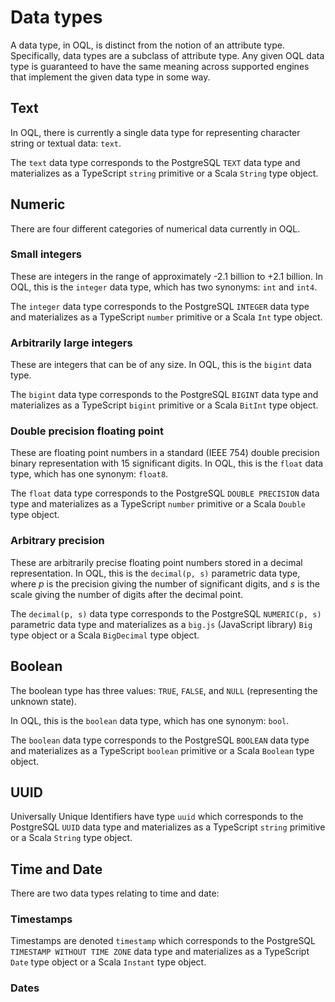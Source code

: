 Data types
==========

A data type, in OQL, is distinct from the notion of an attribute type.  Specifically, data types are a subclass of attribute type.  Any given OQL data type is guaranteed to have the same meaning across supported engines that implement the given data type in some way.

Text
----

In OQL, there is currently a single data type for representing character string or textual data: `text`.

The `text` data type corresponds to the PostgreSQL `TEXT` data type and materializes as a TypeScript `string` primitive or a Scala `String` type object.

Numeric
-------

There are four different categories of numerical data currently in OQL.

### Small integers

These are integers in the range of approximately -2.1 billion to +2.1 billion.  In OQL, this is the `integer` data type, which has two synonyms: `int` and `int4`.

The `integer` data type corresponds to the PostgreSQL `INTEGER` data type and materializes as a TypeScript `number` primitive or a Scala `Int` type object.

### Arbitrarily large integers

These are integers that can be of any size.  In OQL, this is the `bigint` data type.

The `bigint` data type corresponds to the PostgreSQL `BIGINT` data type and materializes as a TypeScript `bigint` primitive or a Scala `BitInt` type object.

### Double precision floating point

These are floating point numbers in a standard (IEEE 754) double precision binary representation with 15 significant digits.  In OQL, this is the `float` data type, which has one synonym: `float8`.

The `float` data type corresponds to the PostgreSQL `DOUBLE PRECISION` data type and materializes as a TypeScript `number` primitive or a Scala `Double` type object.

### Arbitrary precision

These are arbitrarily precise floating point numbers stored in a decimal representation.  In OQL, this is the `decimal(p, s)` parametric data type, where *p* is the precision giving the number of significant digits, and *s* is the scale giving the number of digits after the decimal point.

The `decimal(p, s)` data type corresponds to the PostgreSQL `NUMERIC(p, s)` parametric data type and materializes as a `big.js` (JavaScript library) `Big` type object or a Scala `BigDecimal` type object.

Boolean
-------

The boolean type has three values: `TRUE`, `FALSE`, and `NULL` (representing the unknown state). 

In OQL, this is the `boolean` data type, which has one synonym: `bool`.

The `boolean` data type corresponds to the PostgreSQL `BOOLEAN` data type and materializes as a TypeScript `boolean` primitive or a Scala `Boolean` type object.

UUID
----

Universally Unique Identifiers have type `uuid` which corresponds to the PostgreSQL `UUID` data type and materializes as a TypeScript `string` primitive or a Scala `String` type object.

Time and Date
-------------

There are two data types relating to time and date:

### Timestamps

Timestamps are denoted `timestamp` which corresponds to the PostgreSQL `TIMESTAMP WITHOUT TIME ZONE` data type and materializes as a TypeScript `Date` type object or a Scala `Instant` type object.

### Dates
